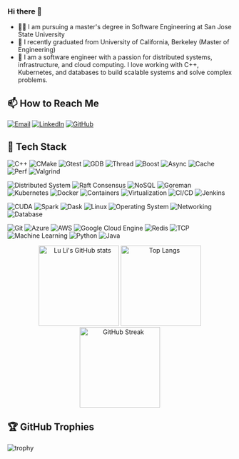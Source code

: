 ### Hi there 👋

- 🧑‍🎓 I am pursuing a master's degree in Software Engineering at San Jose State University
- 📄 I recently graduated from University of California, Berkeley (Master of Engineering)
- 🔭 I am a software engineer with a passion for distributed systems, infrastructure, and cloud computing. I love working with C++, Kubernetes, and databases to build scalable systems and solve complex problems.

## 📫 How to Reach Me
[![Email](https://img.shields.io/badge/Email-D14836?style=flat&logo=gmail&logoColor=white)](mailto:greenpearll0804@gmail.com)
[![LinkedIn](https://img.shields.io/badge/LinkedIn-0077B5?style=flat&logo=linkedin&logoColor=white)](https://www.linkedin.com/in/lu-li-a40034251/)
[![GitHub](https://img.shields.io/badge/GitHub-181717?style=flat&logo=github&logoColor=white)](https://github.com/luliCloud)

## 🔧 Tech Stack
![C++](https://img.shields.io/badge/C++-00599C?style=flat&logo=c%2B%2B&logoColor=white)
![CMake](https://img.shields.io/badge/CMake-064F8C?style=flat&logo=cmake&logoColor=white)
![Gtest](https://img.shields.io/badge/GTest-lightgrey?style=flat&logo=google&logoColor=white)
![GDB](https://img.shields.io/badge/GDB-FFD43B?style=flat&logo=gnu&logoColor=black)
![Thread](https://img.shields.io/badge/Thread-FF5733?style=flat&logoColor=white)
![Boost](https://img.shields.io/badge/Boost-00599C?style=flat&logo=boost&logoColor=white)
![Async](https://img.shields.io/badge/Async-blue?style=flat&logo=async&logoColor=white)
![Cache](https://img.shields.io/badge/Cache-00C58E?style=flat&logo=caching&logoColor=white)
![Perf](https://img.shields.io/badge/Perf-red?style=flat&logo=linux&logoColor=white)
![Valgrind](https://img.shields.io/badge/Valgrind-lightgrey?style=flat&logo=valgrind&logoColor=white)

![Distributed System](https://img.shields.io/badge/Distributed_System-FF6F00?style=flat&logo=distributed-systems&logoColor=white)
![Raft Consensus](https://img.shields.io/badge/Raft_Consensus-blue?style=flat&logo=protocols&logoColor=white)
![NoSQL](https://img.shields.io/badge/NoSQL-4DB33D?style=flat&logo=nosql&logoColor=white)
![Goreman](https://img.shields.io/badge/Goreman-blue?style=flat&logo=tools&logoColor=white)
![Kubernetes](https://img.shields.io/badge/Kubernetes-326CE5?style=flat&logo=kubernetes&logoColor=white)
![Docker](https://img.shields.io/badge/Docker-2496ED?style=flat&logo=docker&logoColor=white)
![Containers](https://img.shields.io/badge/Containers-2496ED?style=flat&logo=docker&logoColor=white)
![Virtualization](https://img.shields.io/badge/Virtualization-orange?style=flat&logo=vmware&logoColor=white)
![CI/CD](https://img.shields.io/badge/CI%2FCD-29BEB0?style=flat&logo=githubactions&logoColor=white)
![Jenkins](https://img.shields.io/badge/Jenkins-D24939?style=flat&logo=jenkins&logoColor=white)

![CUDA](https://img.shields.io/badge/CUDA-76B900?style=flat&logo=nvidia&logoColor=white)
![Spark](https://img.shields.io/badge/Spark-E25A1C?style=flat&logo=apache-spark&logoColor=white)
![Dask](https://img.shields.io/badge/Dask-12a77b?style=flat&logo=dask&logoColor=white)
![Linux](https://img.shields.io/badge/Linux-FCC624?style=flat&logo=linux&logoColor=black)
![Operating System](https://img.shields.io/badge/Operating_System-lightgrey?style=flat&logo=linux&logoColor=white)
![Networking](https://img.shields.io/badge/Networking-blue?style=flat&logo=ethernet&logoColor=white)
![Database](https://img.shields.io/badge/Database-003B57?style=flat&logo=postgresql&logoColor=white)

![Git](https://img.shields.io/badge/Git-F05032?style=flat&logo=git&logoColor=white)
![Azure](https://img.shields.io/badge/Azure-0089D6?style=flat&logo=microsoft-azure&logoColor=white)
![AWS](https://img.shields.io/badge/AWS-232F3E?style=flat&logo=amazon-aws&logoColor=white)
![Google Cloud Engine](https://img.shields.io/badge/Google_Cloud-4285F4?style=flat&logo=google-cloud&logoColor=white)
![Redis](https://img.shields.io/badge/Redis-DC382D?style=flat&logo=redis&logoColor=white)
![TCP](https://img.shields.io/badge/TCP-lightgrey?style=flat&logo=tcp&logoColor=white)
![Machine Learning](https://img.shields.io/badge/ML-FFD700?style=flat&logo=machine-learning&logoColor=white)
![Python](https://img.shields.io/badge/Python-3776AB?style=flat&logo=python&logoColor=white)
![Java](https://img.shields.io/badge/Java-007396?style=flat&logo=java&logoColor=white)

<div align="center">
  <img src="https://github-readme-stats.vercel.app/api?username=luliCloud&show_icons=true&theme=radical" alt="Lu Li's GitHub stats" height="180px"/>
  <img src="https://github-readme-stats.vercel.app/api/top-langs/?username=luliCloud&hide=jupyter%20notebook&layout=compact&theme=radical" alt="Top Langs" height="180px"/>
  <img src="https://streak-stats.demolab.com/?user=luliCloud&theme=radical" alt="GitHub Streak" height="180px"/>
</div>

## 🏆 GitHub Trophies
![trophy](https://github-profile-trophy.vercel.app/?username=luliCloud&theme=onedark)

